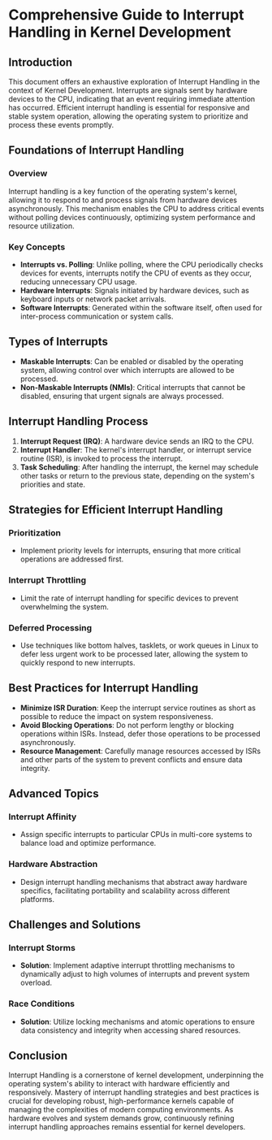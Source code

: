 # Comprehensive Guide to Interrupt Handling in Kernel Development

## Introduction

This document offers an exhaustive exploration of Interrupt Handling in the context of Kernel Development. Interrupts are signals sent by hardware devices to the CPU, indicating that an event requiring immediate attention has occurred. Efficient interrupt handling is essential for responsive and stable system operation, allowing the operating system to prioritize and process these events promptly.

## Foundations of Interrupt Handling

### Overview

Interrupt handling is a key function of the operating system's kernel, allowing it to respond to and process signals from hardware devices asynchronously. This mechanism enables the CPU to address critical events without polling devices continuously, optimizing system performance and resource utilization.

### Key Concepts

- **Interrupts vs. Polling**: Unlike polling, where the CPU periodically checks devices for events, interrupts notify the CPU of events as they occur, reducing unnecessary CPU usage.
- **Hardware Interrupts**: Signals initiated by hardware devices, such as keyboard inputs or network packet arrivals.
- **Software Interrupts**: Generated within the software itself, often used for inter-process communication or system calls.

## Types of Interrupts

- **Maskable Interrupts**: Can be enabled or disabled by the operating system, allowing control over which interrupts are allowed to be processed.
- **Non-Maskable Interrupts (NMIs)**: Critical interrupts that cannot be disabled, ensuring that urgent signals are always processed.

## Interrupt Handling Process

1. **Interrupt Request (IRQ)**: A hardware device sends an IRQ to the CPU.
2. **Interrupt Handler**: The kernel's interrupt handler, or interrupt service routine (ISR), is invoked to process the interrupt.
3. **Task Scheduling**: After handling the interrupt, the kernel may schedule other tasks or return to the previous state, depending on the system's priorities and state.

## Strategies for Efficient Interrupt Handling

### Prioritization

- Implement priority levels for interrupts, ensuring that more critical operations are addressed first.

### Interrupt Throttling

- Limit the rate of interrupt handling for specific devices to prevent overwhelming the system.

### Deferred Processing

- Use techniques like bottom halves, tasklets, or work queues in Linux to defer less urgent work to be processed later, allowing the system to quickly respond to new interrupts.

## Best Practices for Interrupt Handling

- **Minimize ISR Duration**: Keep the interrupt service routines as short as possible to reduce the impact on system responsiveness.
- **Avoid Blocking Operations**: Do not perform lengthy or blocking operations within ISRs. Instead, defer those operations to be processed asynchronously.
- **Resource Management**: Carefully manage resources accessed by ISRs and other parts of the system to prevent conflicts and ensure data integrity.

## Advanced Topics

### Interrupt Affinity

- Assign specific interrupts to particular CPUs in multi-core systems to balance load and optimize performance.

### Hardware Abstraction

- Design interrupt handling mechanisms that abstract away hardware specifics, facilitating portability and scalability across different platforms.

## Challenges and Solutions

### Interrupt Storms

- **Solution**: Implement adaptive interrupt throttling mechanisms to dynamically adjust to high volumes of interrupts and prevent system overload.

### Race Conditions

- **Solution**: Utilize locking mechanisms and atomic operations to ensure data consistency and integrity when accessing shared resources.

## Conclusion

Interrupt Handling is a cornerstone of kernel development, underpinning the operating system's ability to interact with hardware efficiently and responsively. Mastery of interrupt handling strategies and best practices is crucial for developing robust, high-performance kernels capable of managing the complexities of modern computing environments. As hardware evolves and system demands grow, continuously refining interrupt handling approaches remains essential for kernel developers.